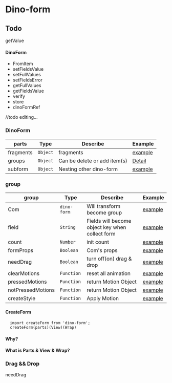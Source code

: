 # Dino-form

## Todo 
  getValue



#### DinoForm
* FromItem
* setFieldsValue
* setFullValues
* setFieldsError
* getFullValues
* getFieldsValue
* verify
* store
* dinoFormRef


//todo editing...
### DinoForm
parts      | Type    |     Describe | Example 
---        | ---     |    ---       | --- 
fragments   | `Object`       |    fragments       |  [example](https://codesandbox.io/s/23rl65mnzr)
groups       | `Object`     |    Can be delete or add item(s)| [Detail](#group)
subform       | `Object`     |    Nesting other dino-form       | [example](https://codesandbox.io/s/23rl65mnzr)

### group
group      | Type    |     Describe | Example 
---        | ---     |    ---       | --- 
Com | `dino-form`       |   Will transform become group |  [example](https://codesandbox.io/s/23rl65mnzr)
field | `String`       |    Fields will become object key when collect form    |  [example](https://codesandbox.io/s/23rl65mnzr)
count | `Number`       |    init count       |  [example](https://codesandbox.io/s/23rl65mnzr)
formProps | `Boolean`       |    Com's props |  [example](https://codesandbox.io/s/23rl65mnzr)
needDrag | `Boolean`       |    turn off(on) drag & drop       |  [example](https://codesandbox.io/s/23rl65mnzr)
clearMotions | `Function`       |    reset all animation  |  [example](https://codesandbox.io/s/23rl65mnzr)
pressedMotions | `Function`       |  return Motion Object       |  [example](https://codesandbox.io/s/23rl65mnzr)
notPressedMotions | `Function`       |    return Motion Object        |  [example](https://codesandbox.io/s/23rl65mnzr)
createStyle | `Function`       |   Apply Motion    |  [example](https://codesandbox.io/s/23rl65mnzr)
#### CreateForm
```
  import createForm from 'dino-form';
  createForm(parts)(View)(Wrap)
```

#### Why?

#### What is Parts & View & Wrap?

### Drag && Drop
needDrag



